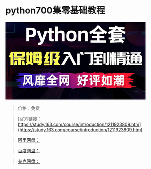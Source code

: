 # python700集零基础教程

![img](../../../assets/study163/free/4e265025e001462095d7e3d231034e99.jpg)

> 价格：免费

> [官方链接：https://study.163.com/course/introduction/1211923809.htm](https://study.163.com/course/introduction/1211923809.htm)

> [阿里网盘：]()

> [百度网盘：]()

> [夸克网盘：]()
